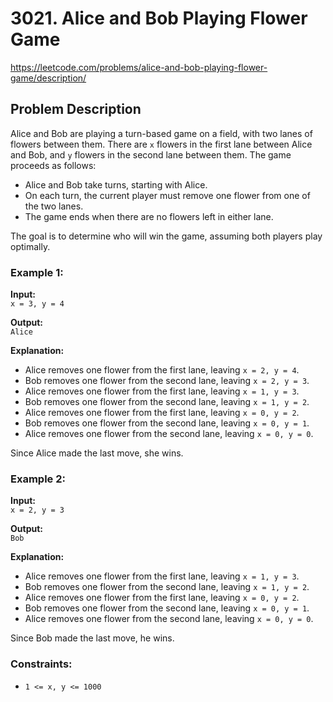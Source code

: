 # 3021. Alice and Bob Playing Flower Game

https://leetcode.com/problems/alice-and-bob-playing-flower-game/description/

## Problem Description

Alice and Bob are playing a turn-based game on a field, with two lanes of flowers between them. There are `x` flowers in the first lane between Alice and Bob, and `y` flowers in the second lane between them. The game proceeds as follows:

- Alice and Bob take turns, starting with Alice.
- On each turn, the current player must remove one flower from one of the two lanes.
- The game ends when there are no flowers left in either lane.

The goal is to determine who will win the game, assuming both players play optimally.

### Example 1:
**Input:**  
`x = 3, y = 4`

**Output:**  
`Alice`

**Explanation:**
- Alice removes one flower from the first lane, leaving `x = 2, y = 4`.
- Bob removes one flower from the second lane, leaving `x = 2, y = 3`.
- Alice removes one flower from the first lane, leaving `x = 1, y = 3`.
- Bob removes one flower from the second lane, leaving `x = 1, y = 2`.
- Alice removes one flower from the first lane, leaving `x = 0, y = 2`.
- Bob removes one flower from the second lane, leaving `x = 0, y = 1`.
- Alice removes one flower from the second lane, leaving `x = 0, y = 0`.

Since Alice made the last move, she wins.

### Example 2:
**Input:**  
`x = 2, y = 3`

**Output:**  
`Bob`

**Explanation:**
- Alice removes one flower from the first lane, leaving `x = 1, y = 3`.
- Bob removes one flower from the second lane, leaving `x = 1, y = 2`.
- Alice removes one flower from the first lane, leaving `x = 0, y = 2`.
- Bob removes one flower from the second lane, leaving `x = 0, y = 1`.
- Alice removes one flower from the second lane, leaving `x = 0, y = 0`.

Since Bob made the last move, he wins.

### Constraints:
- `1 <= x, y <= 1000`
